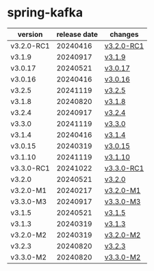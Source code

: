 # spring-kafka	


|version|release date|changes|
|---|---|---|
|v3.2.0-RC1|20240416|[v3.2.0-RC1](./v3.2.0-RC1-20240416.md)|
|v3.1.9|20240917|[v3.1.9](./v3.1.9-20240917.md)|
|v3.0.17|20240521|[v3.0.17](./v3.0.17-20240521.md)|
|v3.0.16|20240416|[v3.0.16](./v3.0.16-20240416.md)|
|v3.2.5|20241119|[v3.2.5](./v3.2.5-20241119.md)|
|v3.1.8|20240820|[v3.1.8](./v3.1.8-20240820.md)|
|v3.2.4|20240917|[v3.2.4](./v3.2.4-20240917.md)|
|v3.3.0|20241119|[v3.3.0](./v3.3.0-20241119.md)|
|v3.1.4|20240416|[v3.1.4](./v3.1.4-20240416.md)|
|v3.0.15|20240319|[v3.0.15](./v3.0.15-20240319.md)|
|v3.1.10|20241119|[v3.1.10](./v3.1.10-20241119.md)|
|v3.3.0-RC1|20241022|[v3.3.0-RC1](./v3.3.0-RC1-20241022.md)|
|v3.2.0|20240521|[v3.2.0](./v3.2.0-20240521.md)|
|v3.2.0-M1|20240217|[v3.2.0-M1](./v3.2.0-M1-20240217.md)|
|v3.3.0-M3|20240917|[v3.3.0-M3](./v3.3.0-M3-20240917.md)|
|v3.1.5|20240521|[v3.1.5](./v3.1.5-20240521.md)|
|v3.1.3|20240319|[v3.1.3](./v3.1.3-20240319.md)|
|v3.2.0-M2|20240319|[v3.2.0-M2](./v3.2.0-M2-20240319.md)|
|v3.2.3|20240820|[v3.2.3](./v3.2.3-20240820.md)|
|v3.3.0-M2|20240820|[v3.3.0-M2](./v3.3.0-M2-20240820.md)|
